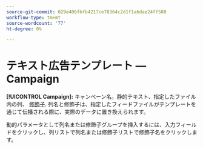 ```yaml
---
source-git-commit: 029e406fbfb4217ce78364c2d1f1a6dae24ff588
workflow-type: tm+mt
source-wordcount: '77'
ht-degree: 0%

---
```

# テキスト広告テンプレート — Campaign

**[!UICONTROL Campaign]:** キャンペーン名。静的テキスト、指定したファイル内の列、 [修飾子](/help/search-social-commerce/campaign-management/inventory-feeds/modifiers-manage.md). 列名と修飾子は、指定したフィードファイルがテンプレートを通じて伝播される際に、実際のデータに置き換えられます。

動的パラメータとして列名または修飾子グループを挿入するには、入力フィールドをクリックし、列リストで列名または修飾子リストで修飾子名をクリックします。
